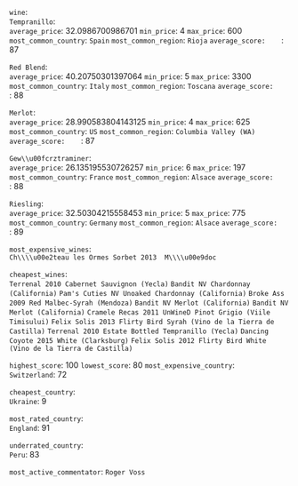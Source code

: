 

`wine`:	 
`Tempranillo`:	 
`average_price`:	 32.0986700986701
 `min_price`:	 4
 `max_price`:	 600
 `most_common_country`:	 `Spain`
 `most_common_region`:	 `Rioja`
 `average_score:	`:	 87

 `Red Blend`:	 
`average_price`:	 40.20750301397064
 `min_price`:	 5
 `max_price`:	 3300
 `most_common_country`:	 `Italy`
 `most_common_region`:	 `Toscana`
 `average_score:	`:	 88

 `Merlot`:	 
`average_price`:	 28.990583804143125
 `min_price`:	 4
 `max_price`:	 625
 `most_common_country`:	 `US`
 `most_common_region`:	 `Columbia Valley (WA)`
 `average_score:	`:	 87

 `Gew\\u00fcrztraminer`:	 
`average_price`:	 26.135195530726257
 `min_price`:	 6
 `max_price`:	 197
 `most_common_country`:	 `France`
 `most_common_region`:	 `Alsace`
 `average_score:	`:	 88

 `Riesling`:	 
`average_price`:	 32.50304215558453
 `min_price`:	 5
 `max_price`:	 775
 `most_common_country`:	 `Germany`
 `most_common_region`:	 `Alsace`
 `average_score:	`:	 89



 
`most_expensive_wines`:	 
`Ch\\\\u00e2teau les Ormes Sorbet 2013  M\\\\u00e9doc`

 `cheapest_wines`:	 
`Terrenal 2010 Cabernet Sauvignon (Yecla)`
 `Bandit NV Chardonnay (California)`
 `Pam's Cuties NV Unoaked Chardonnay (California)`
 `Broke Ass 2009 Red Malbec-Syrah (Mendoza)`
 `Bandit NV Merlot (California)`
 `Bandit NV Merlot (California)`
 `Cramele Recas 2011 UnWineD Pinot Grigio (Viile Timisului)`
 `Felix Solis 2013 Flirty Bird Syrah (Vino de la Tierra de Castilla)`
 `Terrenal 2010 Estate Bottled Tempranillo (Yecla)`
 `Dancing Coyote 2015 White (Clarksburg)`
 `Felix Solis 2012 Flirty Bird White (Vino de la Tierra de Castilla)`

 `highest_score`:	 100
 `lowest_score`:	 80
 `most_expensive_country`:	 
`Switzerland`:	 72

 `cheapest_country`:	 
`Ukraine`:	 9

 `most_rated_country`:	 
`England`:	 91

 `underrated_country`:	 
`Peru`:	 83

 `most_active_commentator`:	 `Roger Voss`

